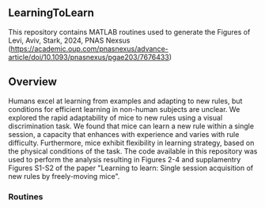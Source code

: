 ## **LearningToLearn**

This repository contains MATLAB routines used to generate the Figures of Levi, Aviv, Stark, 2024, PNAS Nexsus (https://academic.oup.com/pnasnexus/advance-article/doi/10.1093/pnasnexus/pgae203/7676433)

## Overview
Humans excel at learning from examples and adapting to new rules, but conditions for
efficient learning in non-human subjects are unclear. We explored the rapid adaptability of mice
to new rules using a visual discrimination task. We found that mice can learn a new rule within a
single session, a capacity that enhances with experience and varies with rule difficulty.
Furthermore, mice exhibit flexibility in learning strategy, based on the physical conditions of the
task. The code available in this repository was used to perform the analysis resulting in Figures 2-4 and supplamentry Figures S1-S2 of the paper "Learning to learn: Single session acquisition of new rules by freely-moving mice".

### Routines
